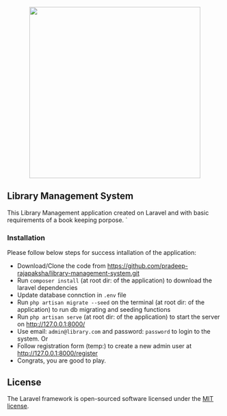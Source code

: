 <p align="center"><a href="https://laravel.com" target="_blank"><img src="https://raw.githubusercontent.com/laravel/art/master/logo-lockup/5%20SVG/2%20CMYK/1%20Full%20Color/laravel-logolockup-cmyk-red.svg" width="400"></a></p>


## Library Management System

This Library Management application created on Laravel and with basic requirements of a book keeping porpose. `

### Installation

Please follow below steps for success intallation of the application:


- Download/Clone the code from https://github.com/pradeep-rajapaksha/library-management-system.git
- Run `composer install` (at root dir: of the application) to download the laravel dependencies
- Update database connction in `.env` file
- Run `php artisan migrate --seed` on the terminal (at root dir: of the application) to run db migrating and seeding functions
- Run `php artisan serve` (at root dir: of the application) to start the server on http://127.0.0.1:8000/
- Use email: `admin@library.com` and password: `password` to login to the system. Or
- Follow registration form (temp:) to create a new admin user at http://127.0.0.1:8000/register 
- Congrats, you are good to play.


## License

The Laravel framework is open-sourced software licensed under the [MIT license](https://opensource.org/licenses/MIT).
